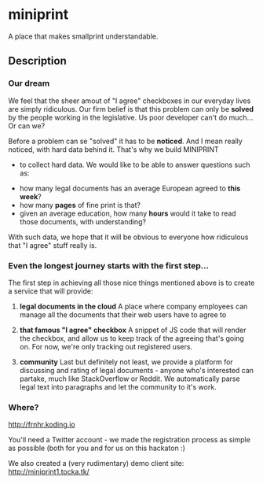 miniprint
=========

A place that makes smallprint understandable.

## Description


### Our dream

We feel that the sheer amout of "I agree" checkboxes in our everyday lives are simply ridiculous. Our firm belief is that this problem
 can only be **solved** by the people working in the legislative. Us poor developer can't do much... Or can we?

Before a problem can se "solved" it has to be **noticed**. And I mean really noticed, with hard data behind it. That's why we build MINIPRINT
 - to collect hard data. We would like to be able to answer questions such as:

 * how many legal documents has an average European agreed to **this week**?
 * how many **pages** of fine print is that?
 * given an average education, how many **hours** would it take to read those documents, with understanding?

With such data, we hope that it will be obvious to everyone how ridiculous that "I agree" stuff really is.


### Even the longest journey starts with the first step...

The first step in achieving all those nice things mentioned above is to create a service that will provide:

 1. **legal documents in the cloud**
    A place where company employees can manage all the documents that their web users have to agree to

 2. **that famous "I agree" checkbox**
    A snippet of JS code that will render the checkbox, and allow us to keep track of the agreeing that's going on.
    For now, we're only tracking out registered users.

 3.  **community**
 Last but definitely not least, we provide a platform for discussing and rating of legal documents - anyone who's interested can partake, much like StackOverflow or Reddit. We automatically parse legal text into paragraphs and let the community to it's work.
### Where?

http://frnhr.koding.io

You'll need a Twitter account - we made the registration process as simple as possible (both for you and for us on this hackaton :)

We also created a (very rudimentary) demo client site: http://miniprint1.tocka.tk/






